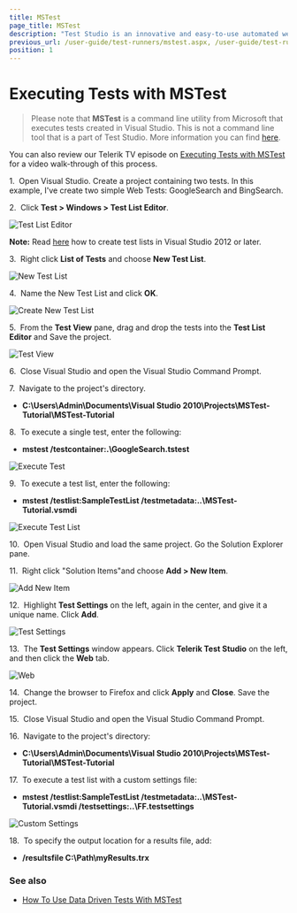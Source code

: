 ```yaml
---
title: MSTest
page_title: MSTest
description: "Test Studio is an innovative and easy-to-use automated web, WPF and load testing solution. Test Studio tests support essential technologies like ASP.NET AJAX, Silverlight, PHP and MVC. HTML5, Testing framework, functional testing, performance testing, load testing, exploratory testing, manual testing."
previous_url: /user-guide/test-runners/mstest.aspx, /user-guide/test-runners/mstest
position: 1
---
```

# Executing Tests with MSTest

> Please note that **MSTest** is a command line utility from Microsoft that executes tests created in Visual Studio. This is not a command line tool that is a part of Test Studio. More information you can find <a href="https://msdn.microsoft.com/en-us/library/ms182487.aspx" target="_blank">here</a>.

You can also review our Telerik TV episode on <a href="http://tv.telerik.com/watch/automated-testing-tools/webui-test-studio-executing-webui-tests-with-mstest" target="_blank">Executing Tests with MSTest</a> for a video walk-through of this process.

1.&nbsp; Open Visual Studio. Create a project containing two tests. In this example, I've create two simple Web Tests: GoogleSearch and BingSearch.

2.&nbsp; Click **Test > Windows > Test List Editor**.

![Test List Editor][1]

**Note:** Read <a href="/getting-started/test-execution/visual-studio-2012-and-later-test-list" target="_blank">here</a> how to create test lists in Visual Studio 2012 or later.

3.&nbsp; Right click **List of Tests** and choose **New Test List**.

![New Test List][2]

4.&nbsp; Name the New Test List and click **OK**.

![Create New Test List][3]

5.&nbsp; From the **Test View** pane, drag and drop the tests into the **Test List Editor** and Save the project.

![Test View][4]

6.&nbsp; Close Visual Studio and open the Visual Studio Command Prompt.

7.&nbsp; Navigate to the project's directory.

- **C:\Users\Admin\Documents\Visual Studio 2010\Projects\MSTest-Tutorial\MSTest-Tutorial**

8.&nbsp; To execute a single test, enter the following:

- **mstest /testcontainer:.\GoogleSearch.tstest**

![Execute Test][5]

9.&nbsp; To execute a test list, enter the following:

- **mstest /testlist:SampleTestList /testmetadata:..\MSTest-Tutorial.vsmdi**

![Execute Test List][6]


10.&nbsp; Open Visual Studio and load the same project. Go the Solution Explorer pane.

11.&nbsp; Right click "Solution Items"and choose **Add > New Item**.

![Add New Item][7]

12.&nbsp; Highlight **Test Settings** on the left, again in the center, and give it a unique name. Click **Add**.

![Test Settings][8]

13.&nbsp; The **Test Settings** window appears. Click **Telerik Test Studio** on the left, and then click the **Web** tab.

![Web][9]

14.&nbsp; Change the browser to Firefox and click **Apply** and **Close**. Save the project.

15.&nbsp; Close Visual Studio and open the Visual Studio Command Prompt.

16.&nbsp; Navigate to the project's directory:

- **C:\Users\Admin\Documents\Visual Studio 2010\Projects\MSTest-Tutorial\MSTest-Tutorial**

17.&nbsp; To execute a test list with a custom settings file:
 
- **mstest /testlist:SampleTestList /testmetadata:..\MSTest-Tutorial.vsmdi /testsettings:..\FF.testsettings**

![Custom Settings][10]

18.&nbsp; To specify the output location for a results file, add: 

- **/resultsfile C:\Path\myResults.trx**

### See also
* <a href="/knowledge-base/data-driven-testing-kb/data-driven-test-with-mstest" target="_blank">How To Use Data Driven Tests With MSTest</a>


[1]: /img/features/test-runners/mstest/fig1.png
[2]: /img/features/test-runners/mstest/fig2.png
[3]: /img/features/test-runners/mstest/fig3.png
[4]: /img/features/test-runners/mstest/fig4.png
[5]: /img/features/test-runners/mstest/fig5.png
[6]: /img/features/test-runners/mstest/fig6.png
[7]: /img/features/test-runners/mstest/fig7.png
[8]: /img/features/test-runners/mstest/fig8.png
[9]: /img/features/test-runners/mstest/fig9.png
[10]: /img/features/test-runners/mstest/fig10.png

